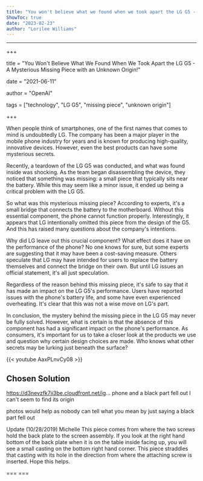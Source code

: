 ```yaml
---
title: "You won't believe what we found when we took apart the LG G5 - a mysterious missing piece with an unknown origin!"
ShowToc: true 
date: "2023-02-23"
author: "Lorilee Williams"
---
```

*****
+++

title = "You Won't Believe What We Found When We Took Apart the LG G5 - A Mysterious Missing Piece with an Unknown Origin!"

date = "2021-06-11"

author = "OpenAI"

tags = ["technology", "LG G5", "missing piece", "unknown origin"]

+++


When people think of smartphones, one of the first names that comes to mind is undoubtedly LG. The company has been a major player in the mobile phone industry for years and is known for producing high-quality, innovative devices. However, even the best products can have some mysterious secrets.

Recently, a teardown of the LG G5 was conducted, and what was found inside was shocking. As the team began disassembling the device, they noticed that something was missing: a small piece that typically sits near the battery. While this may seem like a minor issue, it ended up being a critical problem with the LG G5.

So what was this mysterious missing piece? According to experts, it's a small bridge that connects the battery to the motherboard. Without this essential component, the phone cannot function properly. Interestingly, it appears that LG intentionally omitted this piece from the design of the G5. And this has raised many questions about the company's intentions.

Why did LG leave out this crucial component? What effect does it have on the performance of the phone? No one knows for sure, but some experts are suggesting that it may have been a cost-saving measure. Others speculate that LG may have intended for users to replace the battery themselves and connect the bridge on their own. But until LG issues an official statement, it's all just speculation.

Regardless of the reason behind this missing piece, it's safe to say that it has made an impact on the LG G5's performance. Users have reported issues with the phone's battery life, and some have even experienced overheating. It's clear that this was not a wise move on LG's part.

In conclusion, the mystery behind the missing piece in the LG G5 may never be fully solved. However, what is certain is that the absence of this component has had a significant impact on the phone's performance. As consumers, it's important for us to take a closer look at the products we use and question why certain design choices are made. Who knows what other secrets may be lurking just beneath the surface?

{{< youtube AaxPLnvCy08 >}} 



## Chosen Solution
 https://d3nevzfk7ii3be.cloudfront.net/ig...
phone and a black part fell out I can't seem to find its origin

 photos would help as nobody can tell what you mean by just saying a black part fell out

 Update (10/28/2019)
Michelle
This piece comes from where the two screws hold the back plate to the screen assembly. If you look at the right hand bottom of the back plate when it is on the table inside facing up, you will see a small casting on the bottom right hand corner. This piece straddles that casting with its hole  in the direction from where the attaching screw is inserted. Hope this helps.

===  ===




